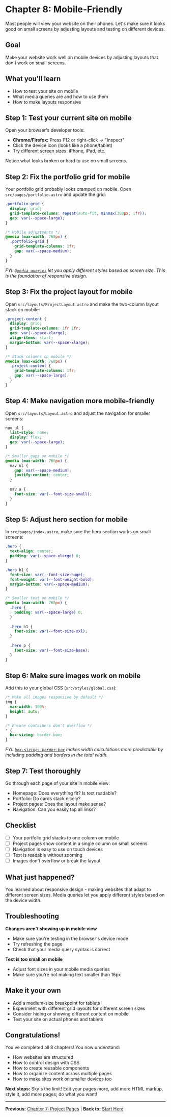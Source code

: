 # Chapter 8: Mobile-Friendly

Most people will view your website on their phones. Let's make sure it looks good on small screens by adjusting layouts and testing on different devices.

## Goal

Make your website work well on mobile devices by adjusting layouts that don't work on small screens.

## What you'll learn

- How to test your site on mobile
- What media queries are and how to use them
- How to make layouts responsive

## Step 1: Test your current site on mobile

Open your browser's developer tools:
- **Chrome/Firefox:** Press F12 or right-click → "Inspect"
- Click the device icon (looks like a phone/tablet)
- Try different screen sizes: iPhone, iPad, etc.

Notice what looks broken or hard to use on small screens.

## Step 2: Fix the portfolio grid for mobile

Your portfolio grid probably looks cramped on mobile. Open `src/pages/portfolio.astro` and update the grid:

```css
.portfolio-grid {
  display: grid;
  grid-template-columns: repeat(auto-fit, minmax(300px, 1fr));
  gap: var(--space-large);
}

/* Mobile adjustments */
@media (max-width: 768px) {
  .portfolio-grid {
    grid-template-columns: 1fr;
    gap: var(--space-medium);
  }
}
```

*FYI: [`@media queries`](https://developer.mozilla.org/en-US/docs/Web/CSS/Media_Queries) let you apply different styles based on screen size. This is the foundation of responsive design.*

## Step 3: Fix the project layout for mobile

Open `src/layouts/ProjectLayout.astro` and make the two-column layout stack on mobile:

```css
.project-content {
  display: grid;
  grid-template-columns: 1fr 1fr;
  gap: var(--space-xlarge);
  align-items: start;
  margin-bottom: var(--space-xlarge);
}

/* Stack columns on mobile */
@media (max-width: 768px) {
  .project-content {
    grid-template-columns: 1fr;
    gap: var(--space-large);
  }
}
```

## Step 4: Make navigation more mobile-friendly

Open `src/layouts/Layout.astro` and adjust the navigation for smaller screens:

```css
nav ul {
  list-style: none;
  display: flex;
  gap: var(--space-large);
}

/* Smaller gaps on mobile */
@media (max-width: 768px) {
  nav ul {
    gap: var(--space-medium);
    justify-content: center;
  }
  
  nav a {
    font-size: var(--font-size-small);
  }
}
```

## Step 5: Adjust hero section for mobile

In `src/pages/index.astro`, make sure the hero section works on small screens:

```css
.hero {
  text-align: center;
  padding: var(--space-xlarge) 0;
}

.hero h1 {
  font-size: var(--font-size-huge);
  font-weight: var(--font-weight-bold);
  margin-bottom: var(--space-medium);
}

/* Smaller text on mobile */
@media (max-width: 768px) {
  .hero {
    padding: var(--space-large) 0;
  }
  
  .hero h1 {
    font-size: var(--font-size-xxl);
  }
  
  .hero p {
    font-size: var(--font-size-base);
  }
}
```

## Step 6: Make sure images work on mobile

Add this to your global CSS (`src/styles/global.css`):

```css
/* Make all images responsive by default */
img {
  max-width: 100%;
  height: auto;
}

/* Ensure containers don't overflow */
* {
  box-sizing: border-box;
}
```

*FYI: [`box-sizing: border-box`](https://developer.mozilla.org/en-US/docs/Web/CSS/box-sizing) makes width calculations more predictable by including padding and borders in the total width.*

## Step 7: Test thoroughly

Go through each page of your site in mobile view:
- Homepage: Does everything fit? Is text readable?
- Portfolio: Do cards stack nicely?
- Project pages: Does the layout make sense?
- Navigation: Can you easily tap all links?

## Checklist

- [ ] Your portfolio grid stacks to one column on mobile
- [ ] Project pages show content in a single column on small screens
- [ ] Navigation is easy to use on touch devices
- [ ] Text is readable without zooming
- [ ] Images don't overflow or break the layout

## What just happened?

You learned about responsive design - making websites that adapt to different screen sizes. Media queries let you apply different styles based on the device width.

## Troubleshooting

**Changes aren't showing up in mobile view**
- Make sure you're testing in the browser's device mode
- Try refreshing the page
- Check that your media query syntax is correct

**Text is too small on mobile**
- Adjust font sizes in your mobile media queries
- Make sure you're not making text smaller than 16px


## Make it your own

- Add a medium-size breakpoint for tablets
- Experiment with different grid layouts for different screen sizes
- Consider hiding or showing different content on mobile
- Test your site on actual phones and tablets

## Congratulations!

You've completed all 8 chapters! You now understand:

- How websites are structured
- How to control design with CSS
- How to create reusable components
- How to organize content across multiple pages
- How to make sites work on smaller devices too

**Next steps:** Sky's the limit! Edit your pages more, add more HTML markup, style it, add more pages; do what you want!

---

**Previous:** [Chapter 7: Project Pages](./07-project-pages.md) | **Back to:** [Start Here](./00-start-here.md)